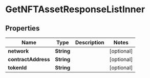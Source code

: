 

# GetNFTAssetResponseListInner


## Properties

| Name | Type | Description | Notes |
|------------ | ------------- | ------------- | -------------|
|**network** | **String** |  |  [optional] |
|**contractAddress** | **String** |  |  [optional] |
|**tokenId** | **String** |  |  [optional] |



